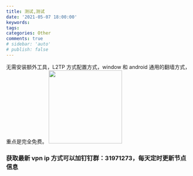 ```yaml
---
title: 测试,测试
date: '2021-05-07 18:00:00'
keywords:
tags:
categories: Other
comments: true
# sidebar: 'auto'
# publish: false
---
```


无需安装额外工具，L2TP 方式配置方式，window 和 android 通用的翻墙方式，重点是完全免费。
<img style="height: 200px" src="/image/homebg.jpg" />

### 获取最新 vpn ip 方式可以加钉钉群：31971273，每天定时更新节点信息

<!-- more -->
